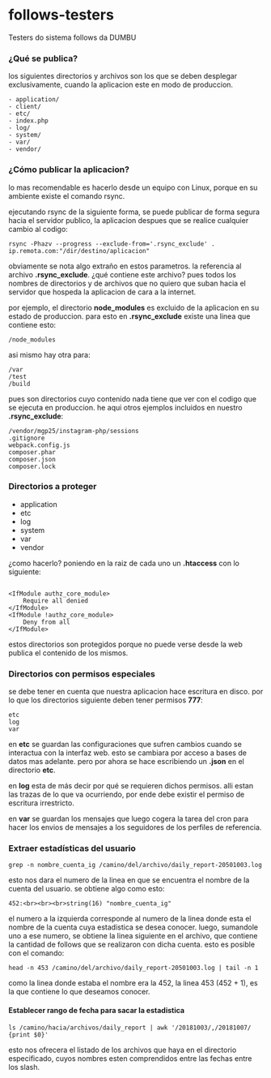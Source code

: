 # follows-testers

Testers do sistema follows da DUMBU

### ¿Qué se publica?

los siguientes directorios y archivos son los que se deben desplegar exclusivamente, cuando la aplicacion este en modo de produccion.

```
- application/
- client/
- etc/
- index.php
- log/
- system/
- var/
- vendor/
```

### ¿Cómo publicar la aplicacion?

lo mas recomendable es hacerlo desde un equipo con Linux, porque en su ambiente existe el comando rsync.

ejecutando rsync de la siguiente forma, se puede publicar de forma segura hacia el servidor publico, la aplicacion despues que se realice cualquier cambio al codigo:

```
rsync -Phazv --progress --exclude-from='.rsync_exclude' . ip.remota.com:"/dir/destino/aplicacion"
```

obviamente se nota algo extraño en estos parametros. la referencia al archivo **.rsync_exclude**. ¿qué contiene este archivo? pues todos los nombres de directorios y de archivos que no quiero que suban hacia el servidor que hospeda la aplicacion de cara a la internet.

por ejemplo, el directorio **node_modules** es excluido de la aplicacion en su estado de produccion. para esto en **.rsync_exclude** existe una linea que contiene esto:

```
/node_modules
```

asi mismo hay otra para:

```
/var
/test
/build
```

pues son directorios cuyo contenido nada tiene que ver con el codigo que se ejecuta en produccion. he aqui otros ejemplos incluidos en nuestro **.rsync_exclude**:

```
/vendor/mgp25/instagram-php/sessions
.gitignore
webpack.config.js
composer.phar
composer.json
composer.lock
```

### Directorios a proteger

+ application
+ etc
+ log
+ system
+ var
+ vendor

¿como hacerlo? poniendo en la raiz de cada uno un **.htaccess** con lo siguiente:

```

<IfModule authz_core_module>
	Require all denied
</IfModule>
<IfModule !authz_core_module>
	Deny from all
</IfModule>

```
estos directorios son protegidos porque no puede verse desde la web publica el contenido de los mismos.

### Directorios con permisos especiales

se debe tener en cuenta que nuestra aplicacion hace escritura en disco. por lo que los directorios siguiente deben tener permisos **777**:

```
etc
log
var
```

en **etc** se guardan las configuraciones que sufren cambios cuando se interactua con la interfaz web. esto se cambiara por acceso a bases de datos mas adelante. pero por ahora se hace escribiendo un **.json** en el directorio **etc**.

en **log** esta de más decir por qué se requieren dichos permisos. alli estan las trazas de lo que va ocurriendo, por ende debe existir el permiso de escritura irrestricto.

en **var** se guardan los mensajes que luego cogera la tarea del cron para hacer los envios de mensajes a los seguidores de los perfiles de referencia.

### Extraer estadísticas del usuario

```
grep -n nombre_cuenta_ig /camino/del/archivo/daily_report-20501003.log
```

esto nos dara el numero de la linea en que se encuentra el nombre de la cuenta del usuario. se obtiene algo como esto:

```
452:<br><br><br>string(16) "nombre_cuenta_ig"
```

el numero a la izquierda corresponde al numero de la linea donde esta el nombre de la cuenta cuya estadistica se desea conocer. luego, sumandole uno a ese numero, se obtiene la linea siguiente en el archivo, que contiene la cantidad de follows que se realizaron con dicha cuenta. esto es posible con el comando:

```
head -n 453 /camino/del/archivo/daily_report-20501003.log | tail -n 1
```

como la linea donde estaba el nombre era la 452, la linea 453 (452 + 1), es la que contiene lo que deseamos conocer.

#### Establecer rango de fecha para sacar la estadistica

```
ls /camino/hacia/archivos/daily_report | awk '/20181003/,/20181007/ {print $0}'
```

esto nos ofrecera el listado de los archivos que haya en el directorio especificado, cuyos nombres esten comprendidos entre las fechas entre los slash.
